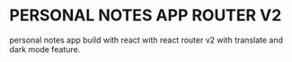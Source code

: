 # PERSONAL NOTES APP ROUTER V2
personal notes app build with react with react router v2 with translate and dark mode feature.